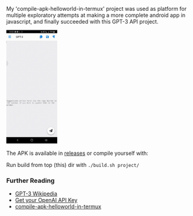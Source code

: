 My 'compile-apk-helloworld-in-termux' project was 
used as platform for multiple exploratory attempts 
at making a more complete android app in javascript, 
and finally succeeded with this GPT-3 API project. 

<img height="300px" src="preview.gif"></img>


The APK is available in [releases](https://github.com/rocket-pig/GPT3-Android/releases/tag/final) or compile
yourself with:

Run build from top (this) dir with 
```./build.sh project/```

### Further Reading
* [GPT-3 Wikipedia](https://en.wikipedia.org/wiki/GPT-3)
* [Get your OpenAI API Key](https://help.openai.com/en/articles/4936850-where-do-i-find-my-secret-api-key)
* [compile-apk-helloworld-in-termux](https://github.com/rocket-pig/compile-apk-helloworld-in-termux)

